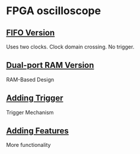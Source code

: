# FPGA oscilloscope

<h2><a href="https://github.com/mkostandin/fpga-oscilloscope/tree/main/fifo%20version">FIFO Version</a></h2>
Uses two clocks. Clock domain crossing. No trigger.

<h2><a href="https://github.com/mkostandin/fpga-oscilloscope/tree/main/ram%20version">Dual-port RAM Version</a></h2>
RAM-Based Design
<h2><a href="https://github.com/mkostandin/fpga-oscilloscope/tree/main/adding%20trigger">Adding Trigger</a></h2>
Trigger Mechanism
<h2><a href="https://github.com/mkostandin/fpga-oscilloscope/tree/main/adding%20features">Adding Features</a></h2>
More functionality
